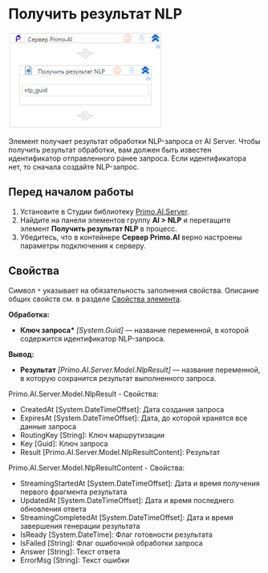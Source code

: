 # Получить результат NLP

![](<../../../../.gitbook/assets1/windows_items/library/Primo.AI.Server.Elements.WFPrimoAIGetRequestNlp.png>)

Элемент получает результат обработки NLP-запроса от AI Server. Чтобы получить результат обработки, вам должен быть известен идентификатор отправленного ранее запроса. Если идентификатора нет, то сначала создайте NLP-запрос.

## Перед началом работы

1. Установите в Студии библиотеку [Primo.AI.Server](https://docs.primo-rpa.ru/primo-rpa/g_elements/el_extra/ai_server).
1. Найдите на панели элементов группу **AI > NLP** и перетащите элемент **Получить результат NLP** в процесс.
1. Убедитесь, что в контейнере **Сервер Primo.AI** верно настроены параметры подключения к серверу.



## Свойства
Символ `*` указывает на обязательность заполнения свойства. Описание общих свойств см. в разделе [Свойства элемента](https://docs.primo-rpa.ru/primo-rpa/primo-studio/process/elements#svoistva-elementa).

**Обработка:**
* **Ключ запроса\*** *[System.Guid]* — название переменной, в которой содержится идентификатор NLP-запроса.

**Вывод:**
* **Результат** *[Primo.AI.Server.Model.NlpResult]* — название переменной, в которую сохранится результат выполненного запроса.

Primo.AI.Server.Model.NlpResult - Свойства:
  - CreatedAt [System.DateTimeOffset]: Дата создания запроса
  - ExpiresAt [System.DateTimeOffset]: Дата, до которой хранятся все данные запроса
  - RoutingKey [String]: Ключ маршрутизации
  - Key [Guid]: Ключ запроса
  - Result [Primo.AI.Server.Model.NlpResultContent]: Результат

Primo.AI.Server.Model.NlpResultContent - Свойства:
  - StreamingStartedAt [System.DateTimeOffset]: Дата и время получения первого фрагмента результата
  - UpdatedAt [System.DateTimeOffset]: Дата и время последнего обновления ответа
  - StreamingCompletedAt [System.DateTimeOffset]: Дата и время завершения генерации результата
  - IsReady [System.DateTime]: Флаг готовности результата
  - IsFailed [String]: Флаг ошибочной обработки запроса
  - Answer [String]: Текст ответа
  - ErrorMsg [String]: Текст ошибки
